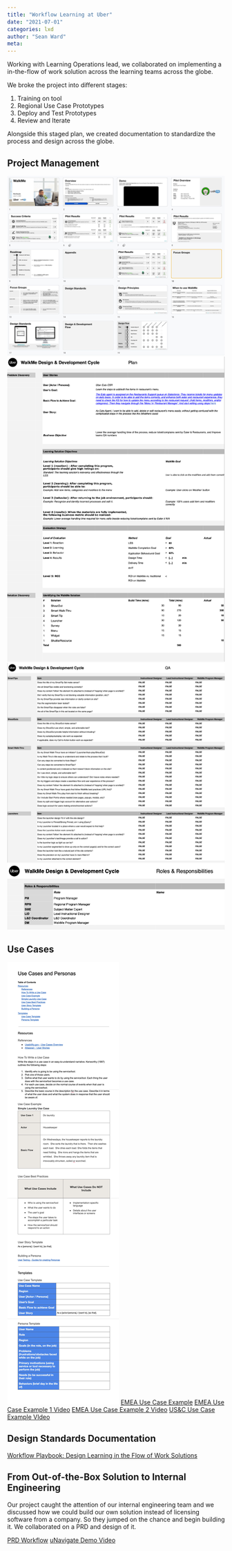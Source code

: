 ```yaml
---
title: "Workflow Learning at Uber"
date: "2021-07-01"
categories: lxd
author: "Sean Ward"
meta:
---
```


Working with Learning Operations lead, we collaborated on implementing a in-the-flow of work solution across the learning teams across the globe.

We broke the project into different stages:
1. Training on tool
2. Regional Use Case Prototypes
3. Deploy and Test Prototypes
4. Review and Iterate

Alongside this staged plan, we created documentation to standardize the process and design across the globe.

## Project Management
![Team Presentation](/images/workflow-presentation.jpg)
![Project Objectives](/images/workflow-project-mgmt-objectives.png)
![Solution Quality Assurance Checklist](/images/workflow-project-mgmt-qa.png)
![Project Roles & Responsibilities](/images/workflow-project-mgmt-roles.png)

## Use Cases
![Use Case Template](/images/workflow-use-case-outline.jpg)
[EMEA Use Case Example](/documents/workflow-use-case.pdf)
[EMEA Use Case Example 1 Video](https://youtu.be/mWy9khJwRYk)
[EMEA Use Case Example 2 Video](https://youtu.be/z4nOC15rrwg)
[US&C Use Case Example VIdeo](https://youtu.be/xxDv0Z4fIX4)

## Design Standards Documentation
[Workflow Playbook: Design Learning in the Flow of Work Solutions](/documents/workflow-playbook.pdf)

## From Out-of-the-Box Solution to Internal Engineering
Our project caught the attention of our internal engineering team and we discussed how we could build our own solution instead of licensing software from a company. So they jumped on the chance and begin building it. We collaborated on a PRD and design of it.

[PRD Workflow](/documents/PRD-BlissAgentSandbox.pdf)
[uNavigate Demo Video](https://youtu.be/wZC-bzd9CoM)